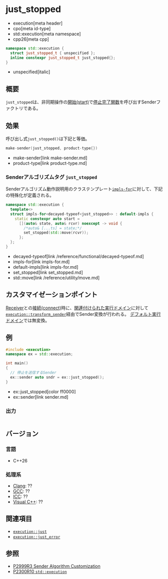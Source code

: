 # just_stopped
* execution[meta header]
* cpo[meta id-type]
* std::execution[meta namespace]
* cpp26[meta cpp]

```cpp
namespace std::execution {
  struct just_stopped_t { unspecified };
  inline constexpr just_stopped_t just_stopped{};
}
```
* unspecified[italic]

## 概要
`just_stopped`は、非同期操作の[開始(start)](start.md)で[停止完了関数](set_stopped.md)を呼び出すSenderファクトリである。


## 効果
呼び出し式`just_stopped()`は下記と等価。

```cpp
make-sender(just_stopped, product-type{})
```
* make-sender[link make-sender.md]
* product-type[link product-type.md]


### Senderアルゴリズムタグ `just_stopped`
Senderアルゴリズム動作説明用のクラステンプレート[`impls-for`](impls-for.md)に対して、下記の特殊化が定義される。

```cpp
namespace std::execution {
  template<>
  struct impls-for<decayed-typeof<just_stopped>> : default-impls {
    static constexpr auto start =
      [](auto& state, auto& rcvr) noexcept -> void {
        /*auto& [...ts] = state;*/
        set_stopped(std::move(rcvr));
      };
  };
}
```
* decayed-typeof[link /reference/functional/decayed-typeof.md]
* impls-for[link impls-for.md]
* default-impls[link impls-for.md]
* set_stopped[link set_stopped.md]
* std::move[link /reference/utility/move.md]


## カスタマイゼーションポイント
[Receiver](receiver.md)との[接続(connect)](connect.md)時に、[関連付けられた実行ドメイン](get-domain-late.md)に対して[`execution::transform_sender`](transform_sender.md)経由でSender変換が行われる。
[デフォルト実行ドメイン](default_domain.md)では無変換。


## 例
```cpp example
#include <execution>
namespace ex = std::execution;

int main()
{
  // 停止を送信するSender
  ex::sender auto sndr = ex::just_stopped();
}
```
* ex::just_stopped[color ff0000]
* ex::sender[link sender.md]

### 出力
```
```


## バージョン
### 言語
- C++26

### 処理系
- [Clang](/implementation.md#clang): ??
- [GCC](/implementation.md#gcc): ??
- [ICC](/implementation.md#icc): ??
- [Visual C++](/implementation.md#visual_cpp): ??


## 関連項目
- [`execution::just`](just.md)
- [`execution::just_error`](just_error.md)


## 参照
- [P2999R3 Sender Algorithm Customization](https://www.open-std.org/jtc1/sc22/wg21/docs/papers/2023/p2999r3.html)
- [P2300R10 `std::execution`](https://www.open-std.org/jtc1/sc22/wg21/docs/papers/2024/p2300r10.html)
